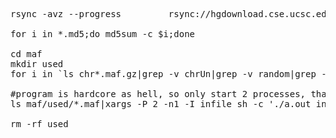 <pre>
rsync -avz --progress         rsync://hgdownload.cse.ucsc.edu/goldenPath/hg19/multiz46way/maf ./

for i in *.md5;do md5sum -c $i;done

cd maf
mkdir used
for i in `ls chr*.maf.gz|grep -v chrUn|grep -v random|grep -v hap`;do newname=`basename $i .gz`; gunzip -c $i > used/$newname;done

#program is hardcore as hell, so only start 2 processes, that might even be to much
ls maf/used/*.maf|xargs -P 2 -n1 -I infile sh -c './a.out infile |gzip -c >maf/info/`basename infile`.info.gz'

rm -rf used
</pre>
